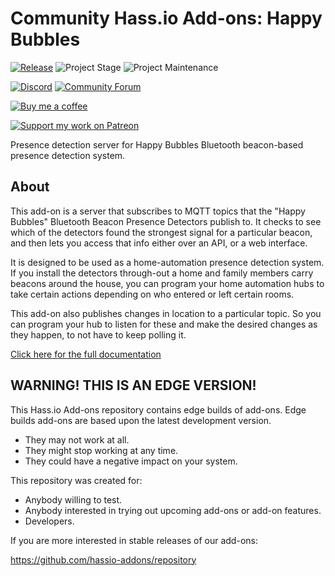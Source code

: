 # Community Hass.io Add-ons: Happy Bubbles

[![Release][release-shield]][release] ![Project Stage][project-stage-shield] ![Project Maintenance][maintenance-shield]

[![Discord][discord-shield]][discord] [![Community Forum][forum-shield]][forum]

[![Buy me a coffee][buymeacoffee-shield]][buymeacoffee]

[![Support my work on Patreon][patreon-shield]][patreon]

Presence detection server for Happy Bubbles Bluetooth beacon-based
presence detection system.

## About

This add-on is a server that subscribes to MQTT topics that the "Happy Bubbles"
Bluetooth Beacon Presence Detectors publish to. It checks to see which of the
detectors found the strongest signal for a particular beacon, and then lets
you access that info either over an API, or a web interface.

It is designed to be used as a home-automation presence detection system.
If you install the detectors through-out a home and family members carry
beacons around the house, you can program your home automation hubs to
take certain actions depending on who entered or left certain rooms.

This add-on also publishes changes in location to a particular topic.
So you can program your hub to listen for these and make the desired changes
as they happen, to not have to keep polling it.

[Click here for the full documentation][docs]

## WARNING! THIS IS AN EDGE VERSION!

This Hass.io Add-ons repository contains edge builds of add-ons. Edge builds
add-ons are based upon the latest development version.

- They may not work at all.
- They might stop working at any time.
- They could have a negative impact on your system.

This repository was created for:

- Anybody willing to test.
- Anybody interested in trying out upcoming add-ons or add-on features.
- Developers.

If you are more interested in stable releases of our add-ons:

<https://github.com/hassio-addons/repository>

[buymeacoffee-shield]: https://www.buymeacoffee.com/assets/img/guidelines/download-assets-sm-2.svg
[buymeacoffee]: https://www.buymeacoffee.com/frenck
[discord-shield]: https://img.shields.io/discord/478094546522079232.svg
[discord]: https://discord.me/hassioaddons
[docs]: https://github.com/hassio-addons/addon-happy-bubbles/blob/2dd0705/README.md
[forum-shield]: https://img.shields.io/badge/community-forum-brightgreen.svg
[forum]: https://community.home-assistant.io/t/community-hass-io-add-on-happy-bubbles/53511?u=frenck
[maintenance-shield]: https://img.shields.io/maintenance/yes/2019.svg
[patreon-shield]: https://www.frenck.nl/images/patreon.png
[patreon]: https://www.patreon.com/frenck
[project-stage-shield]: https://img.shields.io/badge/project%20stage-production%20ready-brightgreen.svg
[release-shield]: https://img.shields.io/badge/version-2dd0705-blue.svg
[release]: https://github.com/hassio-addons/addon-happy-bubbles/tree/2dd0705